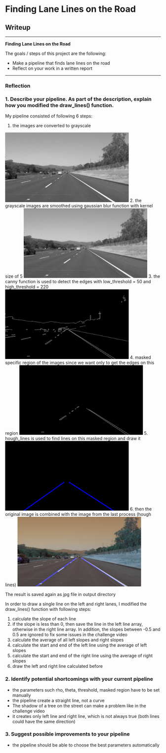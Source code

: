 # **Finding Lane Lines on the Road** 

## Writeup

---

**Finding Lane Lines on the Road**

The goals / steps of this project are the following:
* Make a pipeline that finds lane lines on the road
* Reflect on your work in a written report

---

### Reflection

### 1. Describe your pipeline. As part of the description, explain how you modified the draw_lines() function.

My pipeline consisted of following 6 steps:

1. the images are converted to grayscale 
<img src="test_images_output/grayscale_solidWhiteRight.jpg" width="400"/>
2. the grayscale images are smoothed using gaussian blur function with kernel size of 5
<img src="test_images_output/grayscale_blur_solidWhiteRight.jpg" width="400"/>
3. the canny function is used to detect the edges with low_threshold = 50 and high_threshold = 220
<img src="test_images_output/edges_solidWhiteRight.jpg" width="400"/>
4. masked specific region of the images since we want only to get the edges on this region
<img src="test_images_output/edges_masked_solidWhiteRight.jpg" width="400"/>
5. hough_lines is used to find lines on this masked region and draw it
<img src="test_images_output/img_line_solidWhiteRight.jpg" width="400"/>
6. then the original image is combined with the image from the last process (hough lines) 
<img src="test_images_output/solidWhiteRight.jpg" width="400"/>

The result is saved again as jpg file in output directory

In order to draw a single line on the left and right lanes, I modified the draw_lines() function with 
following steps:

1. calculate the slope of each line
2. if the slope is less than 0, then save the line in the left line array, otherwise in the right line array. 
In addition, the slopes between -0.5 and 0.5 are ignored to fix some issues in the challenge video
3. calculate the average of all left slopes and right slopes
4. calculate the start and end of the left line using the average of left slopes
5. calculate the start and end of the right line using the average of right slopes
6. draw the left and right line calculated before



### 2. Identify potential shortcomings with your current pipeline

- the parameters such rho, theta, threshold, masked region have to be set manually 
- the pipeline create a straight line, not a curve
- The shadow of a tree on the street can make a problem like in the challenge video
- it creates only left line and right line, which is not always true (both lines could have the same direction)

### 3. Suggest possible improvements to your pipeline

- the pipeline should be able to choose the best parameters automatically

